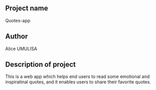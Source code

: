 ## Project name
Quotes-app

## Author
Alice UMULISA

## Description of project
This is a web app which helps end users to read some emotional and inspiratinal quotes, and it enables users to share their favorite quotes.